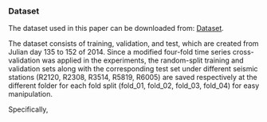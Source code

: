 ### Dataset
The dataset used in this paper can be downloaded from: [Dataset](https://smu.box.com/s/f6ixzgd6zmzf78i3p0zunfqv0tm8zwfb). 

The dataset consists of training, validation, and test, which are created from Julian day 135 to 152 of 2014. Since a modified four-fold time series cross-validation was applied in the experiments, the random-split training and validation sets along with the corresponding test set under different seismic stations (R2120, R2308, R3514, R5819, R6005) are saved respectively at the different folder for each fold split (fold_01, fold_02, fold_03, fold_04) for easy manipulation.

Specifically, 
